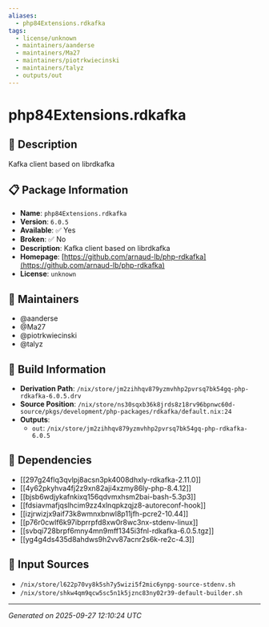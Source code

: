 ```yaml
---
aliases:
  - php84Extensions.rdkafka
tags:
  - license/unknown
  - maintainers/aanderse
  - maintainers/Ma27
  - maintainers/piotrkwiecinski
  - maintainers/talyz
  - outputs/out
---
```


# php84Extensions.rdkafka

## 📝 Description

Kafka client based on librdkafka

## 📋 Package Information

- **Name**: `php84Extensions.rdkafka`
- **Version**: `6.0.5`
- **Available**: ✅ Yes
- **Broken**: ✅ No
- **Description**: Kafka client based on librdkafka
- **Homepage**: [https://github.com/arnaud-lb/php-rdkafka](https://github.com/arnaud-lb/php-rdkafka)
- **License**: `unknown`
## 👥 Maintainers

- @aanderse
- @Ma27
- @piotrkwiecinski
- @talyz


## 🔧 Build Information

- **Derivation Path**: `/nix/store/jm2zihhqv879yzmvhhp2pvrsq7bk54gq-php-rdkafka-6.0.5.drv`
- **Source Position**: `/nix/store/ns30sqxb36k8jrds8z18rv96bpnwc60d-source/pkgs/development/php-packages/rdkafka/default.nix:24`
- **Outputs**:
  - `out`:  `/nix/store/jm2zihhqv879yzmvhhp2pvrsq7bk54gq-php-rdkafka-6.0.5`

## 🔗 Dependencies

- [[297g24flq3qvlpj8acsn3pk4008dhxly-rdkafka-2.11.0]]
- [[4y62pkyhva4fj2z9xn82aji4xzmy86ly-php-8.4.12]]
- [[bjsb6wdjykafnkixq156qdvmxhsm2bai-bash-5.3p3]]
- [[fdsiavmafjqslhcim9zz4xlnqpkzqjz8-autoreconf-hook]]
- [[izjrwizjx9aif73k8wmnxbnwl8p11jfh-pcre2-10.44]]
- [[p76r0cwlf6k97ibprrpfd8xw0r8wc3nx-stdenv-linux]]
- [[svbqi728brpf6mny4mn9mff1345i3fnl-rdkafka-6.0.5.tgz]]
- [[yg4g4ds435d8ahdws9h2vv87acnr2s6k-re2c-4.3]]

## 📁 Input Sources

- `/nix/store/l622p70vy8k5sh7y5wizi5f2mic6ynpg-source-stdenv.sh`
- `/nix/store/shkw4qm9qcw5sc5n1k5jznc83ny02r39-default-builder.sh`

---
*Generated on 2025-09-27 12:10:24 UTC*
